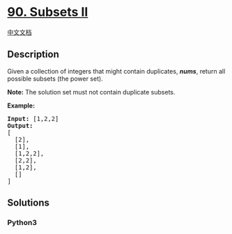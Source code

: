 # [90. Subsets II](https://leetcode.com/problems/subsets-ii)

[中文文档](/leetcode/0000-0099/0090.Subsets%20II/README.md)

## Description

<p>Given a collection of integers that might contain duplicates, <strong><em>nums</em></strong>, return all possible subsets (the power set).</p>

<p><strong>Note:</strong> The solution set must not contain duplicate subsets.</p>

<p><strong>Example:</strong></p>

<pre>
<strong>Input:</strong> [1,2,2]
<strong>Output:</strong>
[
  [2],
  [1],
  [1,2,2],
  [2,2],
  [1,2],
  []
]
</pre>


## Solutions

<!-- tabs:start -->

### **Python3**

```python

```

<!-- tabs:end -->
